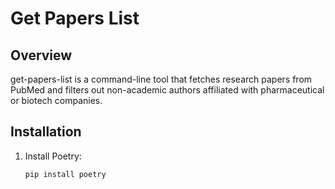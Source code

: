 # Get Papers List

## Overview
get-papers-list is a command-line tool that fetches research papers from PubMed and filters out non-academic authors affiliated with pharmaceutical or biotech companies.

## Installation
1. Install Poetry:
   ```sh
   pip install poetry